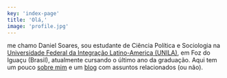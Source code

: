 ```yaml
---
key: 'index-page'
title: 'Olá,'
image: 'profile.jpg'
---
```


me chamo Daniel Soares, sou estudante de Ciência Política e Sociologia na [Universidade Federal da Integração Latino-America (UNILA)](https://unila.edu.br), em Foz do Iguaçu (Brasil), atualmente cursando o último ano da graduação. Aqui tem um pouco [sobre mim](/sobre-mim) e um [blog](/blog) com assuntos relacionados (ou não).
